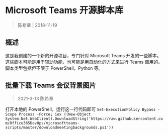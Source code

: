 # Microsoft Teams 开源脚本库

> 陈希章 | 2018-11-19

## 概述

这是我创建的一个新的开源项目，专门针对 Microsoft Teams 开发的一些脚本。这些脚本可能是用于辅助功能，也可能是用自动化的方式来进行 Teams 调用的。脚本类型包括但不限于 PowerShell，Python 等。

## 批量下载 Teams 会议背景图片

> 2021-3-13 陈希章

打开本地的 PowerShell，运行这一行代码即可 `Set-ExecutionPolicy Bypass -Scope Process -Force; iex ((New-Object System.Net.WebClient).DownloadString('https://raw.githubusercontent.com/Office365DevOps/microsoftteams-scripts/master/downloadmeetingbackgrounds.ps1'))`
